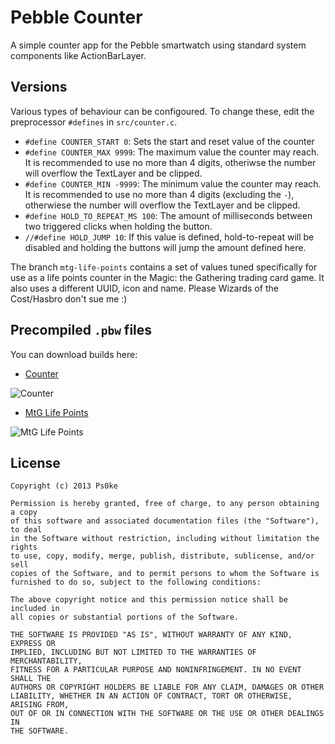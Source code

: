 # Pebble Counter

A simple counter app for the Pebble smartwatch using standard system components like ActionBarLayer.

## Versions

Various types of behaviour can be configoured. To change these, edit the preprocessor `#defines` in `src/counter.c`.

* `#define COUNTER_START 0`: Sets the start and reset value of the counter
* `#define COUNTER_MAX 9999`: The maximum value the counter may reach. It is recommended to use no more than 4 digits, otheriwse the number will overflow the TextLayer and be clipped.
* `#define COUNTER_MIN -9999`: The minimum value the counter may reach. It is recommended to use no more than 4 digits (excluding the `-`), otherwiese the number will overflow the TextLayer and be clipped.
* `#define HOLD_TO_REPEAT_MS 100`: The amount of milliseconds between two triggered clicks when holding the button.
* `//#define HOLD_JUMP 10`: If this value is defined, hold-to-repeat will be disabled and holding the buttons will jump the amount defined here.

The branch `mtg-life-points` contains a set of values tuned specifically for use as a life points counter in the Magic: the Gathering trading card game. It also uses a different UUID, icon and name. Please Wizards of the Cost/Hasbro don't sue me :)

## Precompiled `.pbw` files
You can download builds here:

* [Counter](http://upload.ps0ke.de/bin/pebble/counter/counter-1.0.pbw)

![Counter](http://api.qrserver.com/v1/create-qr-code/?data=http%3A%2F%2Fupload.ps0ke.de%2Fbin%2Fpebble%2Fcounter%2Fcounter-1.0.pbw&size=100x100)

* [MtG Life Points](http://upload.ps0ke.de/bin/pebble/counter/mtg_life_points-1.0.pbw)

![MtG Life Points](http://api.qrserver.com/v1/create-qr-code/?data=http%3A%2F%2Fupload.ps0ke.de%2Fbin%2Fpebble%2Fcounter%2Fmtg_life_points-1.0.pbw&size=100x100)

## License

    Copyright (c) 2013 Ps0ke

    Permission is hereby granted, free of charge, to any person obtaining a copy
    of this software and associated documentation files (the "Software"), to deal
    in the Software without restriction, including without limitation the rights
    to use, copy, modify, merge, publish, distribute, sublicense, and/or sell
    copies of the Software, and to permit persons to whom the Software is
    furnished to do so, subject to the following conditions:

    The above copyright notice and this permission notice shall be included in
    all copies or substantial portions of the Software.

    THE SOFTWARE IS PROVIDED "AS IS", WITHOUT WARRANTY OF ANY KIND, EXPRESS OR
    IMPLIED, INCLUDING BUT NOT LIMITED TO THE WARRANTIES OF MERCHANTABILITY,
    FITNESS FOR A PARTICULAR PURPOSE AND NONINFRINGEMENT. IN NO EVENT SHALL THE
    AUTHORS OR COPYRIGHT HOLDERS BE LIABLE FOR ANY CLAIM, DAMAGES OR OTHER
    LIABILITY, WHETHER IN AN ACTION OF CONTRACT, TORT OR OTHERWISE, ARISING FROM,
    OUT OF OR IN CONNECTION WITH THE SOFTWARE OR THE USE OR OTHER DEALINGS IN
    THE SOFTWARE.
